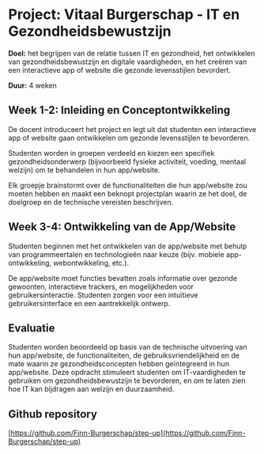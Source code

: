 # Project: Vitaal Burgerschap - IT en Gezondheidsbewustzijn

**Doel:** het begrijpen van de relatie tussen IT en gezondheid, het ontwikkelen van gezondheidsbewustzijn en digitale vaardigheden, en het creëren van een interactieve app of website die gezonde levensstijlen bevordert.

**Duur:** 4 weken

## Week 1-2: Inleiding en Conceptontwikkeling

De docent introduceert het project en legt uit dat studenten een interactieve app of website gaan ontwikkelen om gezonde levensstijlen te bevorderen.

Studenten worden in groepen verdeeld en kiezen een specifiek gezondheidsonderwerp (bijvoorbeeld fysieke activiteit, voeding, mentaal welzijn) om te behandelen in hun app/website.

Elk groepje brainstormt over de functionaliteiten die hun app/website zou moeten hebben en maakt een beknopt projectplan waarin ze het doel, de doelgroep en de technische vereisten beschrijven.

## Week 3-4: Ontwikkeling van de App/Website

Studenten beginnen met het ontwikkelen van de app/website met behulp van programmeertalen en technologieën naar keuze (bijv. mobiele app-ontwikkeling, webontwikkeling, etc.).

De app/website moet functies bevatten zoals informatie over gezonde gewoonten, interactieve trackers, en mogelijkheden voor gebruikersinteractie.
Studenten zorgen voor een intuïtieve gebruikersinterface en een aantrekkelijk ontwerp.

## Evaluatie

Studenten worden beoordeeld op basis van de technische uitvoering van hun app/website, de functionaliteiten, de gebruiksvriendelijkheid en de mate waarin ze gezondheidsconcepten hebben geïntegreerd in hun app/website. Deze opdracht stimuleert studenten om IT-vaardigheden te gebruiken om gezondheidsbewustzijn te bevorderen, en om te laten zien hoe IT kan bijdragen aan welzijn en duurzaamheid.

## Github repository
[https://github.com/Finn-Burgerschap/step-up](https://github.com/Finn-Burgerschap/step-up)
